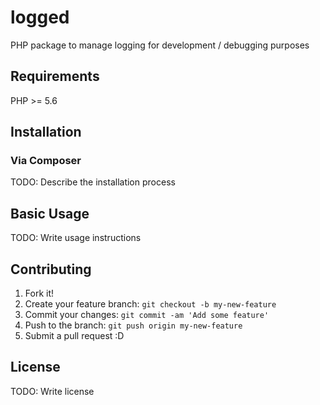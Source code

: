 # logged
PHP package to manage logging for development / debugging purposes
## Requirements
PHP >= 5.6
## Installation
### Via Composer
TODO: Describe the installation process
## Basic Usage
TODO: Write usage instructions
## Contributing
1. Fork it!
2. Create your feature branch: `git checkout -b my-new-feature`
3. Commit your changes: `git commit -am 'Add some feature'`
4. Push to the branch: `git push origin my-new-feature`
5. Submit a pull request :D
## License
TODO: Write license
